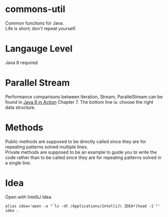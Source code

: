 commons-util
============

Common functions for Java.  
Life is short; don't repeat yourself.  

# Langauge Level
Java 8 required

# Parallel Stream
Performance comparisons between Iteration, Stream, ParallelStream can be found in [Java 8 in Action](http://www.manning.com/urma/) Chapter 7. The bottom line is: choose the right data structure. 

# Methods
Public methods are supposed to be directly called since they are for repeating patterns solved multiple lines.  
Private methods are supposed to be an example to guide you to write the code rather than to be called since they are for repeating patterns solved in a single line.

# Idea
Open with IntelliJ Idea
```
alias idea='open -a "`ls -dt /Applications/IntelliJ\ IDEA*|head -1`"'
idea .
```  
